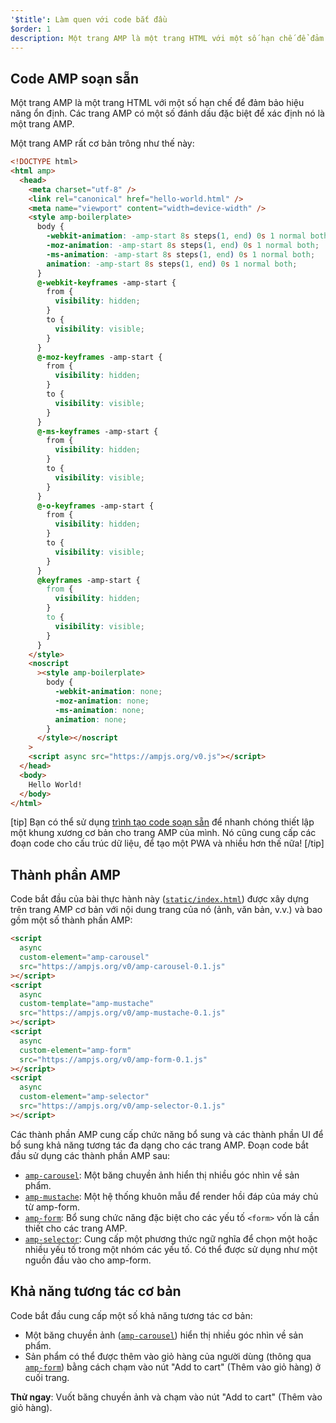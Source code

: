 ```yaml
---
'$title': Làm quen với code bắt đầu
$order: 1
description: Một trang AMP là một trang HTML với một số hạn chế để đảm bảo hiệu năng ổn định. Các trang AMP có một số đánh dấu đặc biệt để xác định nó là một trang AMP.
---
```


## Code AMP soạn sẵn

Một trang AMP là một trang HTML với một số hạn chế để đảm bảo hiệu năng ổn định. Các trang AMP có một số đánh dấu đặc biệt để xác định nó là một trang AMP.

Một trang AMP rất cơ bản trông như thế này:

```html
<!DOCTYPE html>
<html amp>
  <head>
    <meta charset="utf-8" />
    <link rel="canonical" href="hello-world.html" />
    <meta name="viewport" content="width=device-width" />
    <style amp-boilerplate>
      body {
        -webkit-animation: -amp-start 8s steps(1, end) 0s 1 normal both;
        -moz-animation: -amp-start 8s steps(1, end) 0s 1 normal both;
        -ms-animation: -amp-start 8s steps(1, end) 0s 1 normal both;
        animation: -amp-start 8s steps(1, end) 0s 1 normal both;
      }
      @-webkit-keyframes -amp-start {
        from {
          visibility: hidden;
        }
        to {
          visibility: visible;
        }
      }
      @-moz-keyframes -amp-start {
        from {
          visibility: hidden;
        }
        to {
          visibility: visible;
        }
      }
      @-ms-keyframes -amp-start {
        from {
          visibility: hidden;
        }
        to {
          visibility: visible;
        }
      }
      @-o-keyframes -amp-start {
        from {
          visibility: hidden;
        }
        to {
          visibility: visible;
        }
      }
      @keyframes -amp-start {
        from {
          visibility: hidden;
        }
        to {
          visibility: visible;
        }
      }
    </style>
    <noscript
      ><style amp-boilerplate>
        body {
          -webkit-animation: none;
          -moz-animation: none;
          -ms-animation: none;
          animation: none;
        }
      </style></noscript
    >
    <script async src="https://ampjs.org/v0.js"></script>
  </head>
  <body>
    Hello World!
  </body>
</html>
```

[tip] Bạn có thể sử dụng [trình tạo code soạn sẵn](https://amp.dev/boilerplate) để nhanh chóng thiết lập một khung xương cơ bản cho trang AMP của mình. Nó cũng cung cấp các đoạn code cho cấu trúc dữ liệu, để tạo một PWA và nhiều hơn thế nữa! [/tip]

## Thành phần AMP

Code bắt đầu của bài thực hành này ([`static/index.html`](https://github.com/googlecodelabs/advanced-interactivity-in-amp/blob/master/static/index.html)) được xây dựng trên trang AMP cơ bản với nội dung trang của nó (ảnh, văn bản, v.v.) và bao gồm một số thành phần AMP:

```html
<script
  async
  custom-element="amp-carousel"
  src="https://ampjs.org/v0/amp-carousel-0.1.js"
></script>
<script
  async
  custom-template="amp-mustache"
  src="https://ampjs.org/v0/amp-mustache-0.1.js"
></script>
<script
  async
  custom-element="amp-form"
  src="https://ampjs.org/v0/amp-form-0.1.js"
></script>
<script
  async
  custom-element="amp-selector"
  src="https://ampjs.org/v0/amp-selector-0.1.js"
></script>
```

Các thành phần AMP cung cấp chức năng bổ sung và các thành phần UI để bổ sung khả năng tương tác đa dạng cho các trang AMP. Đoạn code bắt đầu sử dụng các thành phần AMP sau:

- [`amp-carousel`](../../../../documentation/components/reference/amp-carousel.md): Một băng chuyền ảnh hiển thị nhiều góc nhìn về sản phẩm.
- [`amp-mustache`](../../../../documentation/components/reference/amp-mustache.md): Một hệ thống khuôn mẫu để render hồi đáp của máy chủ từ amp-form.
- [`amp-form`](../../../../documentation/components/reference/amp-form.md): Bổ sung chức năng đặc biệt cho các yếu tố `<form>` vốn là cần thiết cho các trang AMP.
- [`amp-selector`](../../../../documentation/components/reference/amp-selector.md): Cung cấp một phương thức ngữ nghĩa để chọn một hoặc nhiều yếu tố trong một nhóm các yếu tố. Có thể được sử dụng như một nguồn đầu vào cho amp-form.

## Khả năng tương tác cơ bản

Code bắt đầu cung cấp một số khả năng tương tác cơ bản:

- Một băng chuyền ảnh ([`amp-carousel`](../../../../documentation/components/reference/amp-carousel.md)) hiển thị nhiều góc nhìn về sản phẩm.
- Sản phẩm có thể được thêm vào giỏ hàng của người dùng (thông qua [`amp-form`](../../../../documentation/components/reference/amp-form.md)) bằng cách chạm vào nút "Add to cart" (Thêm vào giỏ hàng) ở cuối trang.

**Thử ngay**: Vuốt băng chuyền ảnh và chạm vào nút "Add to cart" (Thêm vào giỏ hàng).
